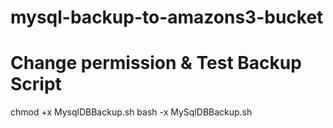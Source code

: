 # mysql-backup-to-amazons3-bucket
  
# Change permission & Test Backup Script
 chmod +x MysqlDBBackup.sh
 bash -x MySqlDBBackup.sh

